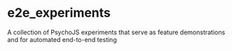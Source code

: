 # e2e_experiments
A collection of PsychoJS experiments that serve as feature demonstrations and for automated end-to-end testing
